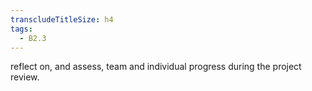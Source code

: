 ```yaml
---
transcludeTitleSize: h4
tags:
  - B2.3
---
```

reflect on, and assess, team and individual progress during the project review.